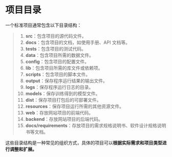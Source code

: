 # 项目目录

一个标准项目通常包含以下目录结构：

> 1. **src**：包含项目的源代码文件。
> 2. **docs**：包含项目的文档，如使用手册、API 文档等。
> 3. **tests**：包含项目的测试代码。
> 4. **data**：包含项目所需的数据文件。
> 5. **config**：包含项目的配置文件。
> 6. **lib**：包含项目所需的库文件或依赖项。
> 7. **scripts**：包含项目的脚本文件。
> 8. **output**：保存程序运行结果的输出文件。
> 9. **logs**：保存程序运行日志的目录。
> 10. **models**：保存训练得到的模型文件。
> 11. **dist**：保存项目打包后的可部署文件。
> 12. **resources**：保存项目运行所需的其他资源文件。
> 13. **web**：存放网站项目的前端代码。
> 14. **backend**：存放网站项目的后端代码。
> 15. **docs/requirements**：存放项目的需求规格说明书、软件设计规格说明书等文档。
>

这些目录结构是一种常见的组织方式，具体的项目可以**根据实际需求和项目类型进行调整和扩展。**

